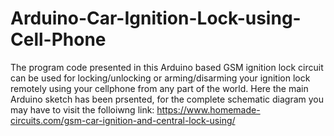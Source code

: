 # Arduino-Car-Ignition-Lock-using-Cell-Phone
The program code presented in this Arduino based GSM ignition lock circuit can be used for locking/unlocking or arming/disarming your ignition lock remotely using your cellphone from any part of the world.
Here the main Arduino sketch has been prsented, for the complete schematic diagram you may have to visit the folloiwng link:
https://www.homemade-circuits.com/gsm-car-ignition-and-central-lock-using/
